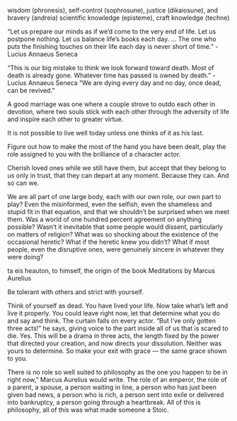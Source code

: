 wisdom (phronesis), self-control (sophrosune), justice (dikaiosune), and bravery (andreia)
scientific knowledge (episteme), craft knowledge (techne)

“Let us prepare our minds as if we’d come to the very end of life. Let us postpone nothing. Let us balance life’s books each day. … The one who puts the finishing touches on their life each day is never short of time.” -Lucius Annaeus Seneca

“This is our big mistake to think we look forward toward death. Most of death is already gone. Whatever time has passed is owned by death.” -Lucius Annaeus Seneca “We are dying every day and no day, once dead, can be revived.”

A good marriage was one where a couple strove to outdo each other in devotion, where two souls stick with each other through the adversity of life and inspire each other to greater virtue.

It is not possible to live well today unless one thinks of it as his last.

Figure out how to make the most of the hand you have been dealt, play the role assigned to you with the brilliance of a character actor.

Cherish loved ones while we still have them, but accept that they belong to us only in trust, that they can depart at any moment. Because they can. And so can we.

We are all part of one large body, each with our own role, our own part to play? Even the misinformed, even the selfish, even the shameless and stupid fit in that equation, and that we shouldn’t be surprised when we meet them. Was a world of one hundred percent agreement on anything possible? Wasn’t it inevitable that some people would dissent, particularly on matters of religion? What was so shocking about the existence of the occasional heretic? What if the heretic knew you didn’t? What if most people, even the disruptive ones, were genuinely sincere in whatever they were doing?

ta eis heauton, to himself, the origin of the book Meditations by Marcus Aurelius

Be tolerant with others and strict with yourself.

Think of yourself as dead. You have lived your life. Now take what’s left and live it properly. You could leave right now, let that determine what you do and say and think. The curtain falls on every actor. “But I’ve only gotten three acts!” he says, giving voice to the part inside all of us that is scared to die. Yes. This will be a drama in three acts, the length fixed by the power that directed your creation, and now directs your dissolution. Neither was yours to determine. So make your exit with grace — the same grace shown to you.

There is no role so well suited to philosophy as the one you happen to be in right now,” Marcus Aurelius would write. The role of an emperor, the role of a parent, a spouse, a person waiting in line, a person who has just been given bad news, a person who is rich, a person sent into exile or delivered into bankruptcy, a person going through a heartbreak. All of this is philosophy, all of this was what made someone a Stoic.
